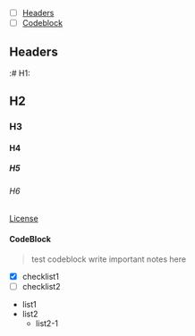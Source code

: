 - [ ] [Headers](#Headers)
- [ ] [Codeblock](#codeblock)

## Headers

:# H1:
## H2
### H3
#### H4
##### H5
###### H6


[License](https://raw.githubusercontent.com/dragonwarrior87/MyNotes/gh-pages/LICENSE)

#### CodeBlock

> test codeblock
> write important notes here







- [x] checklist1
- [ ] checklist2

* list1
* list2
	* list2-1

